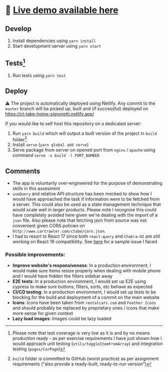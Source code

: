 # 🔗 [Live demo available here](https://ct-take-home-signoretti.netlify.app/)

## Develop

1. Install dependencies using `yarn install`
2. Start development server using `yarn start`

## Tests[^1]

1. Run tests using `yarn test`

[^1]: Please note that test coverage is very low as it is and by no means production ready - as per exercise requirements I have just shown how I would approach unit testing (`utils/toggleItemFromArray`) and integration testing (`pages/CarPage`)

## Deploy

⚠️ The project is automatically deployed using Netlify. Any commit to the `master` branch will be picked up, built and (if successful) deployed on https://ct-take-home-signoretti.netlify.app/

If you would like to self host this repository on a dedicated server:

1. Run `yarn build` which will output a built version of the project in `build` folder[^2]
2. Install `serve` (`yarn global add serve`)
3. Serve package from server on opened port from `nginx` / `apache` using command `serve -s build -l PORT_NUMBER`

[^2]: `build` folder is committed to GitHub (worst practice) as per assignment requirements ("also provide a ready-built, ready-to-run version")

## Comments

- The app is voluntarily over-engineered for the purpose of demonstrating skills in this assesment
- `useQuery` and relative API structure has been mocked to show how I would have approached the task if information were to be fetched from a server. This could also be used as a state management technique that would scale well in larger products. Please note I recognise this could have completely avoided here given we're dealing with the import of a `json` file. Also please note that fetching json from source was not convenient given CORS policies on `http://www.cartrawler.com/ctabe/cars.json`.
- I had to resort to React 17 since both `react-query` and `Chakra-UI` are still working on React 18 compatibility. See [here](https://github.com/tannerlinsley/react-query/issues/3476) for a sample issue I faced

### Possible improvements:

- **Improve website's responsiveness**: In a production environment, I would make sure Items resize properly when dealing with mobile phone and I would have hidden the filters sidebar away
- **E2E tests**: In a production environment, I would set up E2E using cypress to make sure buttons, filters, sorts, etc behave as expected
- **CI/CD testing**: In a production environment, I would set up tests to be blocking for the build and deployment of a commit on the main website
- **Icons**: Icons have been taken from `rentalcars.com` and `Feather Icons` and should probably be replaced by proprietary ones / icons that make more sense for given context
- **Lazy load images**: Images could be lazy loaded

